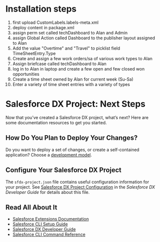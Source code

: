 # Installation steps
1. first upload CustomLabels.labels-meta.xml
2. deploy content in package.xml 
3. assign perm set called techDashboard to Alan and Admin
4. assign Global Action called Dashboard to the publisher layout assigned to Alan
5. Add the value "Overtime" and "Travel" to picklist field TimeSheetEntry.Type
6. Create and assign a few work orders/sa of various work types to Alan
7. Assign briefcase called techDashboard to Alan
8. log in to Alan in laptop and create a few open and few closed won opportunities
9. Create a time sheet owned by Alan for current week (Su-Sa)
10. Enter a variety of time sheet entries with a variety of types




# Salesforce DX Project: Next Steps

Now that you’ve created a Salesforce DX project, what’s next? Here are some documentation resources to get you started.

## How Do You Plan to Deploy Your Changes?

Do you want to deploy a set of changes, or create a self-contained application? Choose a [development model](https://developer.salesforce.com/tools/vscode/en/user-guide/development-models).

## Configure Your Salesforce DX Project

The `sfdx-project.json` file contains useful configuration information for your project. See [Salesforce DX Project Configuration](https://developer.salesforce.com/docs/atlas.en-us.sfdx_dev.meta/sfdx_dev/sfdx_dev_ws_config.htm) in the _Salesforce DX Developer Guide_ for details about this file.

## Read All About It

- [Salesforce Extensions Documentation](https://developer.salesforce.com/tools/vscode/)
- [Salesforce CLI Setup Guide](https://developer.salesforce.com/docs/atlas.en-us.sfdx_setup.meta/sfdx_setup/sfdx_setup_intro.htm)
- [Salesforce DX Developer Guide](https://developer.salesforce.com/docs/atlas.en-us.sfdx_dev.meta/sfdx_dev/sfdx_dev_intro.htm)
- [Salesforce CLI Command Reference](https://developer.salesforce.com/docs/atlas.en-us.sfdx_cli_reference.meta/sfdx_cli_reference/cli_reference.htm)
